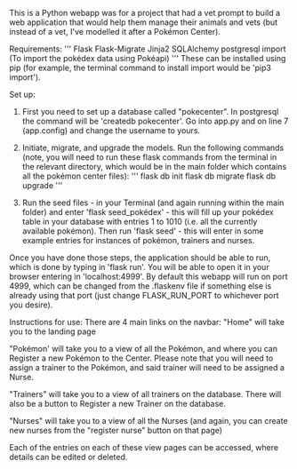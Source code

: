 This is a Python webapp was for a project that had a vet prompt to build a web application that would help them manage their animals and vets (but instead of a vet, I've modelled it after a Pokémon Center).

Requirements:
'''
Flask
Flask-Migrate
Jinja2
SQLAlchemy
postgresql
import (To import the pokédex data using Pokéapi)
'''
These can be installed using pip (for example, the terminal command to install import would be 'pip3 import').

Set up:
1. First you need to set up a database called "pokecenter". In postgresql the command will be 'createdb pokecenter'. Go into app.py and on line 7 (app.config) and change the username to yours.

2. Initiate, migrate, and upgrade the models. Run the following commands (note, you will need to run these flask commands from the terminal in the relevant directory, which would be in the main folder which contains all the pokémon center files):
'''
flask db init
flask db migrate
flask db upgrade
'''

3. Run the seed files - in your Terminal (and again running within the main folder) and enter 'flask seed_pokédex' - this will fill up your pokédex table in your database with entries 1 to 1010 (i.e. all the currently available pokémon). Then run 'flask seed' - this will enter in some example entries for instances of pokémon, trainers and nurses.

Once you have done those steps, the application should be able to run, which is done by typing in 'flask run'. You will be able to open it in your browser entering in 'localhost:4999'. By default this webapp will run on port 4999, which can be changed from the .flaskenv file if something else is already using that port (just change FLASK_RUN_PORT to whichever port you desire).

Instructions for use:
There are 4 main links on the navbar:
"Home" will take you to the landing page

"Pokémon' will take you to a view of all the Pokémon, and where you can Register a new Pokémon to the Center. Please note that you will need to assign a trainer to the Pokémon, and said trainer will need to be assigned a Nurse.

"Trainers" will take you to a view of all trainers on the database. There will also be a button to Register a new Trainer on the database.

"Nurses" will take you to a view of all the Nurses (and again, you can create new nurses from the "register nurse" button on that page)

Each of the entries on each of these view pages can be accessed, where details can be edited or deleted.